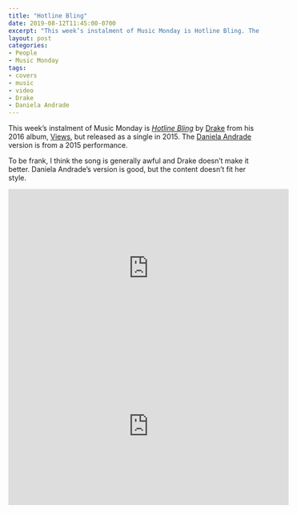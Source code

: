 ```yaml
---
title: "Hotline Bling"
date: 2019-08-12T11:45:00-0700
excerpt: "This week’s instalment of Music Monday is Hotline Bling. The 2015 Drake original and a 2015 cover by Daniela Andrade."
layout: post
categories:
- People
- Music Monday
tags:
- covers
- music
- video
- Drake
- Daniela Andrade
---
```

This week’s instalment of Music Monday is [_Hotline Bling_](https://en.wikipedia.org/wiki/Hotline_Bling) by
[Drake](http://drakeofficial.com/) from his 2016 album,
[Views](https://en.wikipedia.org/wiki/Views_(album)), but released as a single in 2015. The [Daniela Andrade](https://www.danielaandrade.com/)
version is from a 2015 performance.

To be frank, I think the song is generally awful and Drake doesn’t make it better. Daniela Andrade’s version is good, but the content doesn’t fit her style.

<div class="video-container">
<iframe width="560" height="315" src="https://www.youtube.com/embed/uxpDa-c-4Mc" frameborder="0" allowfullscreen title="Video: Hotline Bling by Drake"></iframe>
</div>

<div class="video-container">
<iframe width="560" height="315" src="https://www.youtube.com/embed/0WTjbv-x6D8" frameborder="0" allowfullscreen title="Video: Hotline Bling by Daniela Andrade"></iframe>
</div>
